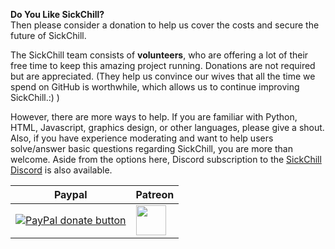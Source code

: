 **Do You Like SickChill?**  
Then please consider a donation to help us cover the costs and secure the future of SickChill.

The SickChill team consists of **volunteers**, who are offering a lot of their free time to keep this amazing project running. Donations are not required but are appreciated. (They help us convince our wives that all the time we spend on GitHub is worthwhile, which allows us to continue improving SickChill.:) )

However, there are more ways to help. If you are familiar with Python, HTML, Javascript, graphics design, or other languages, please give a shout. Also, if you have experience moderating and want to help users solve/answer basic questions regarding SickChill, you are more than welcome. Aside from the options here, Discord subscription to the [SickChill Discord](https://discord.com/invite/U8WPBdf) is also available.

| Paypal                                                                                                                                                                                                                                       | Patreon                                                                                                                                                   |
| -------------------------------------------------------------------------------------------------------------------------------------------------------------------------------------------------------------------------------------------- | --------------------------------------------------------------------------------------------------------------------------------------------------------- |
| [![PayPal donate button](https://www.paypalobjects.com/en_US/i/btn/btn_donateCC_LG.gif)](https://www.paypal.com/cgi-bin/webscr?cmd=_donations&business=ZAH24NCKDMX2L&item_name=SickChill&currency_code=USD&source=url "Donate using Paypal") | [<img src="https://github.githubassets.com/images/modules/site/icons/funding_platforms/patreon.svg" width="48">](https://patreon.com/SickChill "Patreon") |
